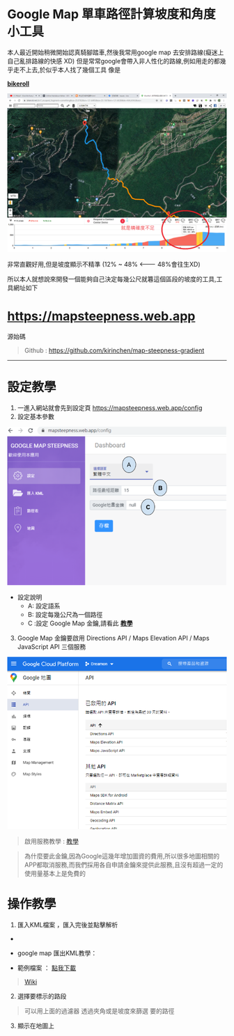 # Google Map 單車路徑計算坡度和角度小工具

本人最近開始稍微開始認真騎腳踏車,然後我常用google map 去安排路線(癡迷上自己亂排路線的快感 XD)
但是常常google會帶入非人性化的路線,例如用走的都幾乎走不上去,於似乎本人找了幾個工具
像是

**[bikeroll](https://bikeroll.net/)**

![accept.jpg](https://github.com/kirinchen/note-annex/blob/master/map-gradient/bikeroll-not-enough.png?raw=true)

非常直觀好用,但是坡度顯示不精準 (12% ~ 48%  <--- 48%會往生XD)

所以本人就想說來開發一個能夠自己決定每幾公尺就篹這個區段的坡度的工具,工具網址如下


 https://mapsteepness.web.app
 ====
 源始碼
 
> Github : https://github.com/kirinchen/map-steepness-gradient

___

# 設定教學

1. 一進入網站就會先到設定頁   https://mapsteepness.web.app/config 
2. 設定基本參數

![accept.jpg](https://github.com/kirinchen/note-annex/blob/master/map-gradient/config.png?raw=true)
- 設定說明
    - A: 設定語系
    - B: 設定每幾公尺為一個路徑
    - C :設定 Google Map 金鑰,請看此 **[教學](https://github.com/kirinchen/map-steepness-gradient/blob/master/doc/gmapkey-zh-tw.md)**

3. Google Map 金鑰要啟用 Directions API / Maps Elevation API / Maps JavaScript API 三個服務

![map-service-enable.jpg](https://github.com/kirinchen/note-annex/blob/master/map-gradient/map-service-enable.png?raw=true)

> 啟用服務教學 : [教學](https://github.com/kirinchen/map-steepness-gradient/blob/master/gmapkey-zh-tw.md)

> 為什麼要此金鑰,因為Google這幾年增加圖資的費用,所以很多地圖相關的APP都取消服務,而我們採用各自申請金鑰來提供此服務,且沒有超過一定的使用量基本上是免費的

# 操作教學

1. 匯入KML檔案 ，匯入完後並點擊解析
-
 - google map 匯出KML教學：

 - 範例檔案 ： [點我下載]()
> [Wiki](https://zh.m.wikipedia.org/zh-tw/KML)

2. 選擇要標示的路段


> 可以用上面的過濾器 透過夾角或是坡度來篩選 要的路徑

3. 顯示在地圖上



